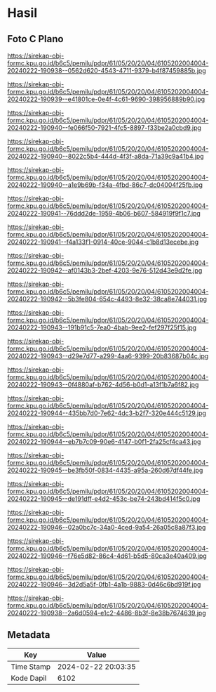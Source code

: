 # Hasil

## Foto C Plano

https://sirekap-obj-formc.kpu.go.id/b6c5/pemilu/pdpr/61/05/20/20/04/6105202004004-20240222-190938--0562d620-4543-4711-9379-b4f87459885b.jpg

https://sirekap-obj-formc.kpu.go.id/b6c5/pemilu/pdpr/61/05/20/20/04/6105202004004-20240222-190939--e41801ce-0e4f-4c61-9690-398956889b90.jpg

https://sirekap-obj-formc.kpu.go.id/b6c5/pemilu/pdpr/61/05/20/20/04/6105202004004-20240222-190940--fe066f50-7921-4fc5-8897-f33be2a0cbd9.jpg

https://sirekap-obj-formc.kpu.go.id/b6c5/pemilu/pdpr/61/05/20/20/04/6105202004004-20240222-190940--8022c5b4-444d-4f3f-a8da-71a39c9a41b4.jpg

https://sirekap-obj-formc.kpu.go.id/b6c5/pemilu/pdpr/61/05/20/20/04/6105202004004-20240222-190940--a1e9b69b-f34a-4fbd-86c7-dc04004f25fb.jpg

https://sirekap-obj-formc.kpu.go.id/b6c5/pemilu/pdpr/61/05/20/20/04/6105202004004-20240222-190941--76ddd2de-1959-4b06-b607-584919f9f1c7.jpg

https://sirekap-obj-formc.kpu.go.id/b6c5/pemilu/pdpr/61/05/20/20/04/6105202004004-20240222-190941--f4a133f1-0914-40ce-9044-c1b8d13ecebe.jpg

https://sirekap-obj-formc.kpu.go.id/b6c5/pemilu/pdpr/61/05/20/20/04/6105202004004-20240222-190942--af0143b3-2bef-4203-9e76-512d43e9d2fe.jpg

https://sirekap-obj-formc.kpu.go.id/b6c5/pemilu/pdpr/61/05/20/20/04/6105202004004-20240222-190942--5b3fe804-654c-4493-8e32-38ca8e744031.jpg

https://sirekap-obj-formc.kpu.go.id/b6c5/pemilu/pdpr/61/05/20/20/04/6105202004004-20240222-190943--191b91c5-7ea0-4bab-9ee2-fef297f25f15.jpg

https://sirekap-obj-formc.kpu.go.id/b6c5/pemilu/pdpr/61/05/20/20/04/6105202004004-20240222-190943--d29e7d77-a299-4aa6-9399-20b83687b04c.jpg

https://sirekap-obj-formc.kpu.go.id/b6c5/pemilu/pdpr/61/05/20/20/04/6105202004004-20240222-190943--0f4880af-b762-4d56-b0d1-a13f1b7a6f82.jpg

https://sirekap-obj-formc.kpu.go.id/b6c5/pemilu/pdpr/61/05/20/20/04/6105202004004-20240222-190944--435bb7d0-7e62-4dc3-b2f7-320e444c5129.jpg

https://sirekap-obj-formc.kpu.go.id/b6c5/pemilu/pdpr/61/05/20/20/04/6105202004004-20240222-190944--eb7b7c09-90e6-4147-b0f1-2fa25cf4ca43.jpg

https://sirekap-obj-formc.kpu.go.id/b6c5/pemilu/pdpr/61/05/20/20/04/6105202004004-20240222-190945--be3fb50f-0834-4435-a95a-260d67df44fe.jpg

https://sirekap-obj-formc.kpu.go.id/b6c5/pemilu/pdpr/61/05/20/20/04/6105202004004-20240222-190945--de191dff-e4d2-453c-be74-243bd414f5c0.jpg

https://sirekap-obj-formc.kpu.go.id/b6c5/pemilu/pdpr/61/05/20/20/04/6105202004004-20240222-190946--02a0bc7c-34a0-4ced-9a54-26a05c8a87f3.jpg

https://sirekap-obj-formc.kpu.go.id/b6c5/pemilu/pdpr/61/05/20/20/04/6105202004004-20240222-190946--f76e5d82-86c4-4d61-b5d5-80ca3e40a409.jpg

https://sirekap-obj-formc.kpu.go.id/b6c5/pemilu/pdpr/61/05/20/20/04/6105202004004-20240222-190946--3d2d5a5f-0fb1-4a1b-9883-0d46c6bd919f.jpg

https://sirekap-obj-formc.kpu.go.id/b6c5/pemilu/pdpr/61/05/20/20/04/6105202004004-20240222-190938--2a6d0594-e1c2-4486-8b3f-8e38b7674639.jpg


## Metadata

| Key        | Value               |
| ---------- | ------------------- |
| Time Stamp | 2024-02-22 20:03:35 |
| Kode Dapil | 6102                |



